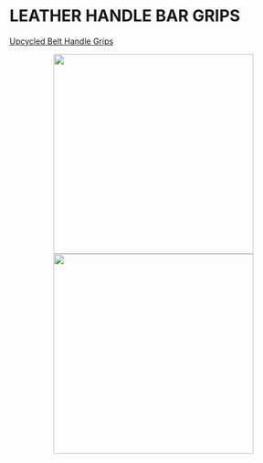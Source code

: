 # LEATHER HANDLE BAR GRIPS

[Upcycled Belt Handle Grips](https://bicycleobsession.wordpress.com/2014/08/19/create-your-own-diy-leather-bicycle-grips/)

<p align="center">
  <img src="https://bicycleobsession.files.wordpress.com/2014/08/imgp4290.jpg" width="350"/>
  <img src="https://bicycleobsession.files.wordpress.com/2014/08/imgp4287.jpg" width="350"/>
</p>
